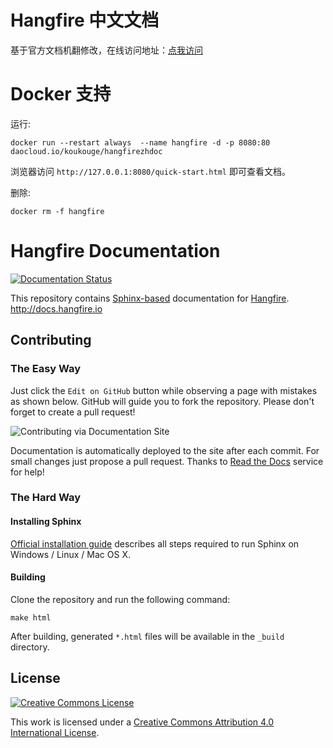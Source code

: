 # Hangfire 中文文档
基于官方文档机翻修改，在线访问地址：[点我访问](http://hangfirezh.daocloudapp.com/quick-start.html)
# Docker 支持
运行:
```
docker run --restart always  --name hangfire -d -p 8080:80 daocloud.io/koukouge/hangfirezhdoc
```
浏览器访问 ``http://127.0.0.1:8080/quick-start.html`` 即可查看文档。

删除:
```
docker rm -f hangfire
```
# Hangfire Documentation

[![Documentation Status](https://readthedocs.org/projects/hangfire/badge/?version=latest)](https://readthedocs.org/projects/hangfire/?badge=latest) 

This repository contains [Sphinx-based](http://sphinx-doc.org) documentation for [Hangfire](http://hangfire.io). http://docs.hangfire.io

Contributing
-------------

### The Easy Way

Just click the `Edit on GitHub` button while observing a page with mistakes as shown below. GitHub will guide you to fork the repository. Please don't forget to create a pull request!

![Contributing via Documentation Site](https://raw.githubusercontent.com/HangfireIO/Hangfire-Documentation/master/contributing.png)

Documentation is automatically deployed to the site after each commit. For small changes just propose a pull request. Thanks to [Read the Docs](https://readthedocs.org) service for help!

### The Hard Way

#### Installing Sphinx

[Official installation guide](http://sphinx-doc.org/latest/install.html) describes all steps 
required to run Sphinx on Windows / Linux / Mac OS X.

#### Building

Clone the repository and run the following command:

```
make html
```

After building, generated `*.html` files will be available in the `_build` directory.

License
--------

[![Creative Commons License](https://i.creativecommons.org/l/by/4.0/88x31.png)](http://creativecommons.org/licenses/by/4.0/)

This work is licensed under a <a rel="license" href="http://creativecommons.org/licenses/by/4.0/">Creative Commons Attribution 4.0 International License</a>.
